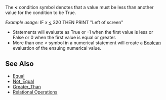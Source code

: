 The **<** condition symbol denotes that a value must be less than another value for the condition to be True. 

*Example usage:* IF x [<](Less-Than) 320 THEN PRINT "Left of screen"

* Statements will evaluate as True or -1 when the first value is less or False or 0 when the first value is equal or greater. 
* More than one < symbol in a numerical statement will create a [Boolean](Boolean) evaluation of the ensuing numerical value.

## See Also

* [Equal](Equal)
* [Not_Equal](Not-Equal)
* [Greater_Than](Greater-Than)
* [Relational Operations](Relational-Operations)
